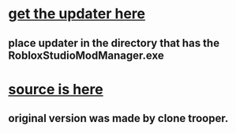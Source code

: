 # [get the updater here](https://github.com/Hmm465/RS_Mod_Updater/blob/master/updater.exe?raw=true)

## place updater in the directory that has the RobloxStudioModManager.exe 

# [source is here](https://github.com/Hmm465/RS_Mod_Source)

## original version was made by clone trooper.

